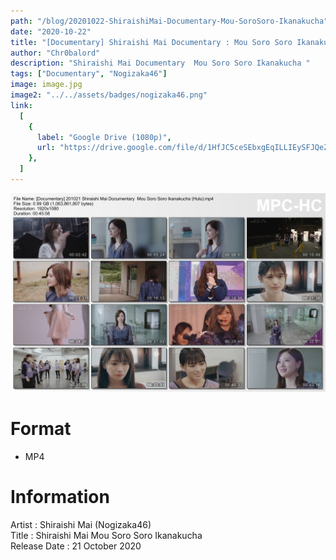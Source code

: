 ```yaml
---
path: "/blog/20201022-ShiraishiMai-Documentary-Mou-SoroSoro-Ikanakucha"
date: "2020-10-22"
title: "[Documentary] Shiraishi Mai Documentary : Mou Soro Soro Ikanakucha (Hulu)"
author: "Chr0balord"
description: "Shiraishi Mai Documentary  Mou Soro Soro Ikanakucha "
tags: ["Documentary", "Nogizaka46"]
image: image.jpg
image2: "../../assets/badges/nogizaka46.png"
link:
  [
    {
      label: "Google Drive (1080p)",
      url: "https://drive.google.com/file/d/1HfJC5ceSEbxgEqILLIEySFJQeZX1WlQW/view?usp=sharing",
    },
  ]
---
```


![Shiraishi Mai Documentary Mou Soro Soro Ikanakucha](./image.jpg)

# Format

- MP4

# Information

Artist : Shiraishi Mai (Nogizaka46) <br/>
Title : Shiraishi Mai Mou Soro Soro Ikanakucha <br>
Release Date : 21 October 2020 <br>
